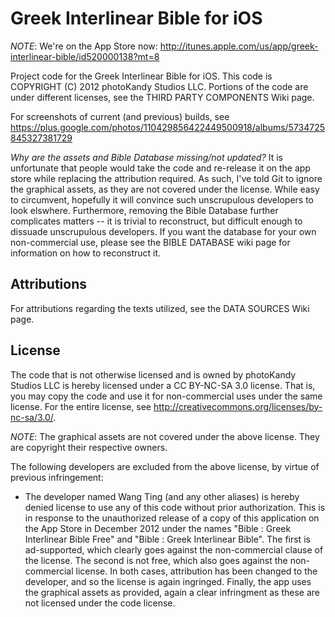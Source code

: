 Greek Interlinear Bible for iOS
===============================

*NOTE*: We're on the App Store now: http://itunes.apple.com/us/app/greek-interlinear-bible/id520000138?mt=8

Project code for the Greek Interlinear Bible for iOS. This code is COPYRIGHT (C) 2012 photoKandy Studios LLC.
Portions of the code are under different licenses, see the THIRD PARTY COMPONENTS Wiki page.

For screenshots of current (and previous) builds, see https://plus.google.com/photos/110429856422449500918/albums/5734725845327381729

*Why are the assets and Bible Database missing/not updated?* 
It is unfortunate that people would take the code and re-release it on the app store while replacing the attribution required. As such, I've told Git to ignore the graphical assets, as they are not covered under the license. While easy to circumvent, hopefully it will convince such unscrupulous developers to look elswhere. Furthermore, removing the Bible Database further complicates matters -- it is trivial to reconstruct, but difficult enough to dissuade unscrupulous developers. If you want the database for your own non-commercial use, please see the BIBLE DATABASE wiki page for information on how to reconstruct it.

Attributions
------------

For attributions regarding the texts utilized, see the DATA SOURCES Wiki page.

License
-------

The code that is not otherwise licensed and is owned by photoKandy Studios LLC is hereby
licensed under a CC BY-NC-SA 3.0 license. That is, you may copy the code and use it for 
non-commercial uses under the same license. For the entire license, see http://creativecommons.org/licenses/by-nc-sa/3.0/.

*NOTE*: The graphical assets are not covered under the above license. They are copyright their respective owners.

The following developers are excluded from the above license, by virtue of previous infringement:

 * The developer named Wang Ting (and any other aliases) is hereby denied license to use any of this code without prior authorization. This is in response to the unauthorized release of a copy of this application on the App Store in December 2012 under the names "Bible : Greek Interlinear Bible Free" and "Bible : Greek Interlinear Bible". The first is ad-supported, which clearly goes against the non-commercial clause of the license. The second is not free, which also goes against the non-commercial license. In both cases, attribution has been changed to the developer, and so the license is again ingringed. Finally, the app uses the graphical assets as provided, again a clear infringment as these are not licensed under the code license.
 


